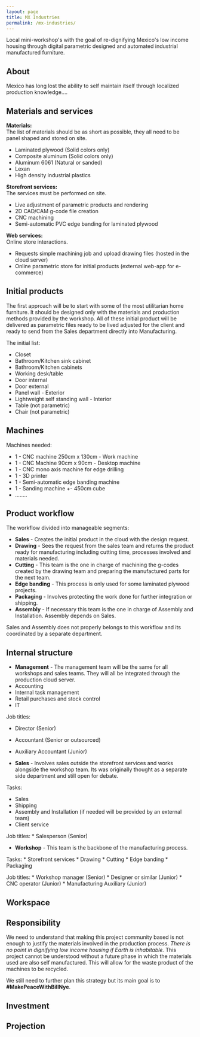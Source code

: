 ```yaml
---
layout: page
title: MX Industries
permalink: /mx-industries/
---
```

Local mini-workshop's with the goal of re-dignifying Mexico's low income housing through digital parametric designed and automated industrial manufactured furniture.

## About
Mexico has long lost the ability to self maintain itself through localized production knowledge....

## Materials and services
**Materials:**  
The list of materials should be as short as possible, they all need to be panel shaped and stored on site.
  * Laminated plywood (Solid colors only)
  * Composite aluminum (Solid colors only)
  * Aluminum 6061 (Natural or sanded)
  * Lexan
  * High density industrial plastics

**Storefront services:**  
The services must be performed on site.
  * Live adjustment of parametric products and rendering
  * 2D CAD/CAM g-code file creation
  * CNC machining
  * Semi-automatic PVC edge banding for laminated plywood

**Web services:**  
Online store interactions.
  * Requests simple machining job and upload drawing files (hosted in the cloud server)
  * Online parametric store for initial products (external web-app for e-commerce)

## Initial products
The first approach will be to start with some of the most utilitarian home furniture. It should be designed only with the materials and production methods provided by the workshop. All of these initial product will be delivered as parametric files ready to be lived adjusted for the client and ready to send from the Sales department directly into Manufacturing.  

The initial list:
  * Closet
  * Bathroom/Kitchen sink cabinet
  * Bathroom/Kitchen cabinets
  * Working desk/table
  * Door internal
  * Door external
  * Panel wall - Exterior
  * Lightweight self standing wall - Interior
  * Table (not parametric)
  * Chair (not parametric)

## Machines
Machines needed:
  * 1 - CNC machine 250cm x 130cm  - Work machine  
  * 1 - CNC Machine 90cm x 90cm - Desktop machine
  * 1 - CNC mono axis machine for edge drilling
  * 1 - 3D printer
  * 1 - Semi-automatic edge banding machine
  * 1 - Sanding machine +- 450cm cube
  * ........

## Product workflow
The workflow divided into manageable segments:

  * **Sales** - Creates the initial product in the cloud with the design request.
  * **Drawing** - Sees the request from the sales team and returns the product ready for manufacturing including cutting time, processes involved and materials needed.
  * **Cutting** - This team is the one in charge of machining the g-codes created by the drawing team and preparing the manufactured parts for the next team.
  * **Edge banding** - This process is only used for some laminated plywood projects.
  * **Packaging** - Involves protecting the work done for further integration or shipping.  
  * **Assembly** - If necessary this team is the one in charge of Assembly and Installation. Assembly depends on Sales.

Sales and Assembly does not properly belongs to this workflow and its coordinated by a separate department.

## Internal structure

  * **Management** - The management team will be the same for all workshops and sales teams. They will all be integrated through the production cloud server.
   * Accounting
   * Internal task management
   * Retail purchases and stock control
   * IT

  Job titles:
   * Director (Senior)
   * Accountant (Senior or outsourced)
   * Auxiliary Accountant (Junior)

  * **Sales** - Involves sales outside the storefront services and works alongside the workshop team. Its was originally thought as a separate side department and still open for debate.

  Tasks:
  * Sales
  * Shipping
  * Assembly and Installation (if needed will be provided by an external team)
  * Client service

  Job titles:
    * Salesperson (Senior)

  * **Workshop** - This team is the backbone of the manufacturing process.

  Tasks:
    * Storefront services
    * Drawing
    * Cutting
    * Edge banding
    * Packaging

  Job titles:
    * Workshop manager (Senior)
    * Designer or similar (Junior)
    * CNC operator (Junior)
    * Manufacturing Auxiliary (Junior)

## Workspace

## Responsibility
We need to understand that making this project community based is not enough to justify the materials involved in the production process. *There is no point in dignifying low income housing if Earth is inhabitable.* This project cannot be understood without a future phase in which the materials used are also self manufactured. This will allow for the waste product of the machines to be recycled.

We still need to further plan this strategy but its main goal is to **#MakePeaceWithBillNye**.

## Investment

## Projection
